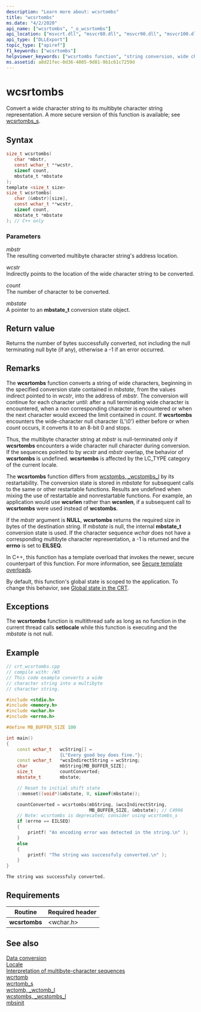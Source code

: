 ```yaml
---
description: "Learn more about: wcsrtombs"
title: "wcsrtombs"
ms.date: "4/2/2020"
api_name: ["wcsrtombs", "_o_wcsrtombs"]
api_location: ["msvcrt.dll", "msvcr80.dll", "msvcr90.dll", "msvcr100.dll", "msvcr100_clr0400.dll", "msvcr110.dll", "msvcr110_clr0400.dll", "msvcr120.dll", "msvcr120_clr0400.dll", "ucrtbase.dll", "api-ms-win-crt-convert-l1-1-0.dll", "api-ms-win-crt-private-l1-1-0.dll"]
api_type: ["DLLExport"]
topic_type: ["apiref"]
f1_keywords: ["wcsrtombs"]
helpviewer_keywords: ["wcsrtombs function", "string conversion, wide characters", "wide characters, strings"]
ms.assetid: a8d21fec-0d36-4085-9d81-9b1c61c7259d
---
```

# wcsrtombs

Convert a wide character string to its multibyte character string representation. A more secure version of this function is available; see [wcsrtombs_s](wcsrtombs-s.md).

## Syntax

```C
size_t wcsrtombs(
   char *mbstr,
   const wchar_t **wcstr,
   sizeof count,
   mbstate_t *mbstate
);
template <size_t size>
size_t wcsrtombs(
   char (&mbstr)[size],
   const wchar_t **wcstr,
   sizeof count,
   mbstate_t *mbstate
); // C++ only
```

### Parameters

*mbstr*<br/>
The resulting converted multibyte character string's address location.

*wcstr*<br/>
Indirectly points to the location of the wide character string to be converted.

*count*<br/>
The number of character to be converted.

*mbstate*<br/>
A pointer to an **mbstate_t** conversion state object.

## Return value

Returns the number of bytes successfully converted, not including the null terminating null byte (if any), otherwise a -1 if an error occurred.

## Remarks

The **wcsrtombs** function converts a string of wide characters, beginning in the specified conversion state contained in *mbstate*, from the values indirect pointed to in *wcstr*, into the address of *mbstr*. The conversion will continue for each character until: after a null terminating wide character is encountered, when a non corresponding character is encountered or when the next character would exceed the limit contained in *count*. If **wcsrtombs** encounters the wide-character null character (L'\0') either before or when *count* occurs, it converts it to an 8-bit 0 and stops.

Thus, the multibyte character string at *mbstr* is null-terminated only if **wcsrtombs** encounters a wide character null character during conversion. If the sequences pointed to by *wcstr* and *mbstr* overlap, the behavior of **wcsrtombs** is undefined. **wcsrtombs** is affected by the LC_TYPE category of the current locale.

The **wcsrtombs** function differs from [wcstombs, _wcstombs_l](wcstombs-wcstombs-l.md) by its restartability. The conversion state is stored in *mbstate* for subsequent calls to the same or other restartable functions. Results are undefined when mixing the use of restartable and nonrestartable functions.  For example, an application would use **wcsrlen** rather than **wcsnlen**, if a subsequent call to **wcsrtombs** were used instead of **wcstombs**.

If the *mbstr* argument is **NULL**, **wcsrtombs** returns the required size in bytes of the destination string. If *mbstate* is null, the internal **mbstate_t** conversion state is used. If the character sequence *wchar* does not have a corresponding multibyte character representation, a -1 is returned and the **errno** is set to **EILSEQ**.

In C++, this function has a template overload that invokes the newer, secure counterpart of this function. For more information, see [Secure template overloads](../secure-template-overloads.md).

By default, this function's global state is scoped to the application. To change this behavior, see [Global state in the CRT](../global-state.md).

## Exceptions

The **wcsrtombs** function is multithread safe as long as no function in the current thread calls **setlocale** while this function is executing and the *mbstate* is not null.

## Example

```cpp
// crt_wcsrtombs.cpp
// compile with: /W3
// This code example converts a wide
// character string into a multibyte
// character string.

#include <stdio.h>
#include <memory.h>
#include <wchar.h>
#include <errno.h>

#define MB_BUFFER_SIZE 100

int main()
{
    const wchar_t   wcString[] =
                    {L"Every good boy does fine."};
    const wchar_t   *wcsIndirectString = wcString;
    char            mbString[MB_BUFFER_SIZE];
    size_t          countConverted;
    mbstate_t       mbstate;

    // Reset to initial shift state
    ::memset((void*)&mbstate, 0, sizeof(mbstate));

    countConverted = wcsrtombs(mbString, &wcsIndirectString,
                               MB_BUFFER_SIZE, &mbstate); // C4996
    // Note: wcsrtombs is deprecated; consider using wcsrtombs_s
    if (errno == EILSEQ)
    {
        printf( "An encoding error was detected in the string.\n" );
    }
    else
    {
        printf( "The string was successfuly converted.\n" );
    }
}
```

```Output
The string was successfuly converted.
```

## Requirements

|Routine|Required header|
|-------------|---------------------|
|**wcsrtombs**|\<wchar.h>|

## See also

[Data conversion](../data-conversion.md)\
[Locale](../locale.md)\
[Interpretation of multibyte-character sequences](../interpretation-of-multibyte-character-sequences.md)\
[wcrtomb](wcrtomb.md)\
[wcrtomb_s](wcrtomb-s.md)\
[wctomb, _wctomb_l](wctomb-wctomb-l.md)\
[wcstombs, _wcstombs_l](wcstombs-wcstombs-l.md)\
[mbsinit](mbsinit.md)
